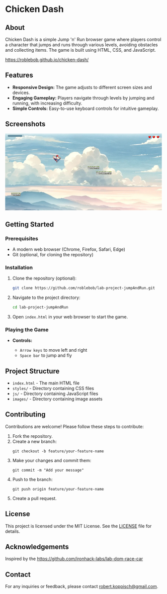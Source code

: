 # Chicken Dash

## About

Chicken Dash is a simple Jump 'n' Run browser game where players control a character that jumps and runs through various levels, avoiding obstacles and collecting items. The game is built using HTML, CSS, and JavaScript.

https://roblebob.github.io/chicken-dash/

## Features

- **Responsive Design:** The game adjusts to different screen sizes and devices.
- **Engaging Gameplay:** Players navigate through levels by jumping and running, with increasing difficulty.
- **Simple Controls:** Easy-to-use keyboard controls for intuitive gameplay.

## Screenshots

![Game Screenshot](images/screenshot.png)

## Getting Started

### Prerequisites

- A modern web browser (Chrome, Firefox, Safari, Edge)
- Git (optional, for cloning the repository)

### Installation

1. Clone the repository (optional):
   ```bash
   git clone https://github.com/roblebob/lab-project-jumpAndRun.git
   ```
2. Navigate to the project directory:
   ```bash
   cd lab-project-jumpAndRun
   ```
3. Open `index.html` in your web browser to start the game.

### Playing the Game
- __Controls:__

  - `Arrow keys` to move left and right
  - `Space bar` to jump and fly
  
## Project Structure
- `index.html` - The main HTML file
- `styles/` - Directory containing CSS files
- `js/` - Directory containing JavaScript files
- `images/` - Directory containing image assets

## Contributing

Contributions are welcome! Please follow these steps to contribute:

1. Fork the repository.
2. Create a new branch: 
   ```
   git checkout -b feature/your-feature-name
   ```
3. Make your changes and commit them:
   ```
   git commit -m "Add your message"
   ```
4. Push to the branch:
   ```
   git push origin feature/your-feature-name
   ```
5. Create a pull request.

## License

This project is licensed under the MIT License. See the [LICENSE](LICENSE) file for details.

## Acknowledgements

Inspired by the https://github.com/ironhack-labs/lab-dom-race-car

## Contact

For any inquiries or feedback, please contact robert.koppisch@gmail.com.
